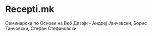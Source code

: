 # Recepti.mk
Семинарска по Основи на Веб Дизајн - Андреј Јанчевски, Борис Танчовски, Стефан Стефановски

